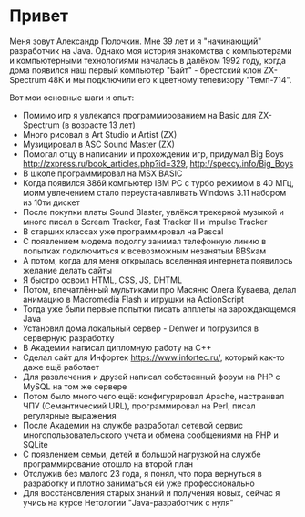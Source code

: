 # Привет
Меня зовут Александр Полочкин. Мне 39 лет и я "начинающий" разработчик на Java. Однако моя история знакомства с компьютерами и компьютерными технологиями началась в далёком 1992 году, когда дома появился наш первый компьютер "Байт" - брестский клон ZX-Spectrum 48K и мы подключили его к цветному телевизору "Темп-714".

Вот мои основные шаги и опыт:
- Помимо игр я увлекался программированием на Basic для ZX-Spectrum (в возрасте 13 лет)
- Много рисовал в Art Studio и Artist (ZX)
- Музицировал в ASC Sound Master (ZX)
- Помогал отцу в написании и прохождении игр, придумал Big Boys http://zxpress.ru/book_articles.php?id=329, http://speccy.info/Big_Boys
- В школе программировал на MSX BASIC
- Когда появился 386й компьютер IBM PC с турбо режимом в 40 МГц, моим увлечением стало переустанавливать Windows 3.11 набором из 10ти дискет
- После покупки платы Sound Blaster, увлёкся трекерной музыкой и много писал в Scream Tracker, Fast Tracker II и Impulse Tracker
- В старших классах уже программировал на Pascal
- С появлением модема подолгу занимал телефонную линию в попытках подключиться к всевозможным незанятым BBSкам
- А потом, когда для меня открылась вселенная интернета появилось желание делать сайты
- Я быстро освоил HTML, CSS, JS, DHTML
- Потом, впечатлённый мультиками про Масяню Олега Куваева, делал анимацию в Macromedia Flash и игрушки на ActionScript
- Тогда уже были первые попытки писать апплеты на зарождающемся Java
- Установил дома локальный сервер - Denwer и погрузился в серверную разработку
- В Академии написал дипломную работу на C++
- Сделал сайт для Инфортек https://www.infortec.ru/, который как-то даже ещё работает
- Для развлечения и друзей написал собственный форум на PHP с MySQL на том же сервере
- Потом было много чего ещё: конфигурировал Apache, настраивал ЧПУ (Семантический URL), программировал на Perl, писал регулярные выражения
- После Академии на службе разработал сетевой сервис многопользовательского учета и обмена сообщениями на PHP и SQLite
- С появлением семьи, детей и большой нагрузкой на службе программирование отошло на второй план
- Отслужив без малого 23 года, я понял, что пора вернуться в разработку и плотно заниматься ей уже профессионально
- Для восстановления старых знаний и получения новых, сейчас я учись на курсе Нетологии "Java-разработчик с нуля"

<!---
AlexPolkinRu/AlexPolkinRu is a ✨ special ✨ repository because its `README.md` (this file) appears on your GitHub profile.
You can click the Preview link to take a look at your changes.
--->
